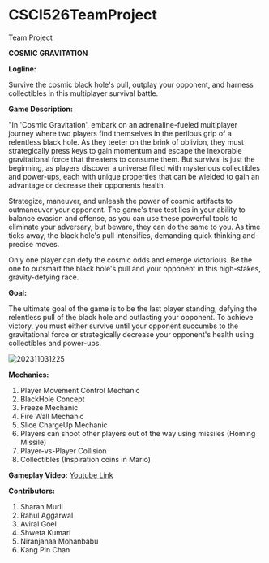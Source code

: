 # CSCI526TeamProject
 Team Project

**COSMIC GRAVITATION**

**Logline:** 

Survive the cosmic black hole's pull, outplay your opponent, and harness collectibles in this multiplayer survival battle.

**Game Description:**

"In 'Cosmic Gravitation', embark on an adrenaline-fueled multiplayer journey where two players find themselves in the perilous grip of a relentless black hole. As they teeter on the brink of oblivion, they must strategically press keys to gain momentum and escape the inexorable gravitational force that threatens to consume them. But survival is just the beginning, as players discover a universe filled with mysterious collectibles and power-ups, each with unique properties that can be wielded to gain an advantage or decrease their opponents health. 

Strategize, maneuver, and unleash the power of cosmic artifacts to outmaneuver your opponent. The game's true test lies in your ability to balance evasion and offense, as you can use these powerful tools to eliminate your adversary, but beware, they can do the same to you. As time ticks away, the black hole's pull intensifies, demanding quick thinking and precise moves. 

Only one player can defy the cosmic odds and emerge victorious. Be the one to outsmart the black hole's pull and your opponent in this high-stakes, gravity-defying race.

**Goal:** 

The ultimate goal of the game is to be the last player standing, defying the relentless pull of the black hole and outlasting your opponent. To achieve victory, you must either survive until your opponent succumbs to the gravitational force or strategically decrease your opponent's health using collectibles and power-ups.


![202311031225](https://github.com/aviralgoel/CSCI526TeamProject/assets/45029621/708fab7c-aa1f-4150-b13f-3f876addc415)

**Mechanics:**
1. Player Movement Control Mechanic
2. BlackHole Concept
3. Freeze Mechanic
4. Fire Wall Mechanic
5. Slice ChargeUp Mechanic
6. Players can shoot other players out of the way using missiles (Homing Missile)
7. Player-vs-Player Collision
8. Collectibles (Inspiration coins in Mario)

**Gameplay Video:** <a href="https://www.youtube.com/watch?v=JWWFG6_QJYk" target="_blank">Youtube Link</a>

**Contributors:**
1. Sharan Murli
2. Rahul Aggarwal
3. Aviral Goel
4. Shweta Kumari
5. Niranjanaa Mohanbabu
6. Kang Pin Chan
